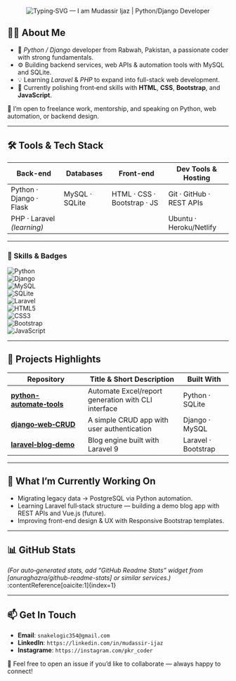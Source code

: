 <!-- ════════════════════════════════════════════════════════════ -->
<!-- ⛳ Welcome • Header Image (Optional Banner/Typing SVG) -->
<p align="center">
  <img
    src="https://readme-typing-svg.herokuapp.com/?font=Inter&size=36&pause=2000&color=1976D2&width=600&height=72&lines=Assalam+o+Alikum!%20👋;I%27m+Mudassir+Ijaz+%7C+Python%2FDjango+Developer;Automation+%7C+MySQL+%7C+SQLite"
    alt="Typing‑SVG — I am Mudassir Ijaz | Python/Django Developer"
  />
</p>

<!-- ════════════════════════════════════════════════════════════ -->
## 👨‍💻 About Me

- 🧠 *Python / Django* developer from Rabwah, Pakistan, a passionate coder with strong fundamentals.
- ⚙️ Building backend services, web APIs & automation tools with MySQL and SQLite.
- 💡 Learning *Laravel* & *PHP* to expand into full-stack web development.
- 🚀 Currently polishing front‑end skills with **HTML**, **CSS**, **Bootstrap**, and **JavaScript**.

📍 I’m open to freelance work, mentorship, and speaking on Python, web automation, or backend design.

---

## 🛠️ Tools & Tech Stack

| Back-end                        | Databases       | Front-end                  | Dev Tools & Hosting       |
|--------------------------------|------------------|----------------------------|----------------------------|
| Python · Django · Flask        | MySQL · SQLite   | HTML · CSS · Bootstrap · JS| Git · GitHub · REST APIs |
| PHP · Laravel *(learning)*     |                  |                            | Ubuntu · Heroku/Netlify    |

---

### 🔖 Skills & Badges

![Python](https://img.shields.io/badge/Python-3.9-blue)  
![Django](https://img.shields.io/badge/Django-3.x-green)  
![MySQL](https://img.shields.io/badge/MySQL-8.0‑15cblue)  
![SQLite](https://img.shields.io/badge/SQLite‑3%20(Localized)-brightgrey)  
![Laravel](https://img.shields.io/badge/Laravel‑9‑PHP-red)  
![HTML5](https://img.shields.io/badge/HTML5-orange?logo=html5&logoColor=white)  
![CSS3](https://img.shields.io/badge/CSS3‑(Flex+Grid)-blue?logo=css3&logoColor=white)  
![Bootstrap](https://img.shields.io/badge/Bootstrap-5‑Front‑End-purple?logo=bootstrap)  
![JavaScript](https://img.shields.io/badge/JavaScript-ECMAScript-green?logo=JavaScript&logoColor=white)  

---

## 🚧 Projects Highlights

<div align="center">
  
| Repository | Title & Short Description | Built With |
|------------|----------------------------|------------|
| [**python-automate‑tools**](https://github.com/mudassirejaz-art/excel_report_cli) | Automate Excel/report generation with CLI interface | Python · SQLite |
| [**django‑web‑CRUD**](https://github.com/YourUsername/django-web-crud) | A simple CRUD app with user authentication | Django · MySQL |
| [**laravel‑blog‑demo**](https://github.com/YourUsername/laravel-blog-demo) | Blog engine built with Laravel 9 | Laravel · Bootstrap |



</div>

---

## 🚀 What I’m Currently Working On

- Migrating legacy data → PostgreSQL via Python automation.
- Learning Laravel full‑stack structure — building a demo blog app with REST APIs and Vue.js (future).
- Improving front-end design & UX with Responsive Bootstrap templates.

---

## 📊 GitHub Stats

<!--[![Your GitHub stats](https://github-readme-stats.vercel.app/api?username=YourUsername&show_icons=true&theme=react)](https://github.com/YourUsername)-->
*(For auto‑generated stats, add “GitHub Readme Stats” widget from [anuraghazra/github-readme-stats] or similar services.)* :contentReference[oaicite:1]{index=1}

---

## 📫 Get In Touch

- **Email**: `snakelogic354@gmail.com`  
- **LinkedIn**: `https://linkedin.com/in/mudassir-ijaz`  
- **Instagrame**: `https://instagram.com/pkr_coder`

💬 Feel free to open an issue if you’d like to collaborate — always happy to connect!
